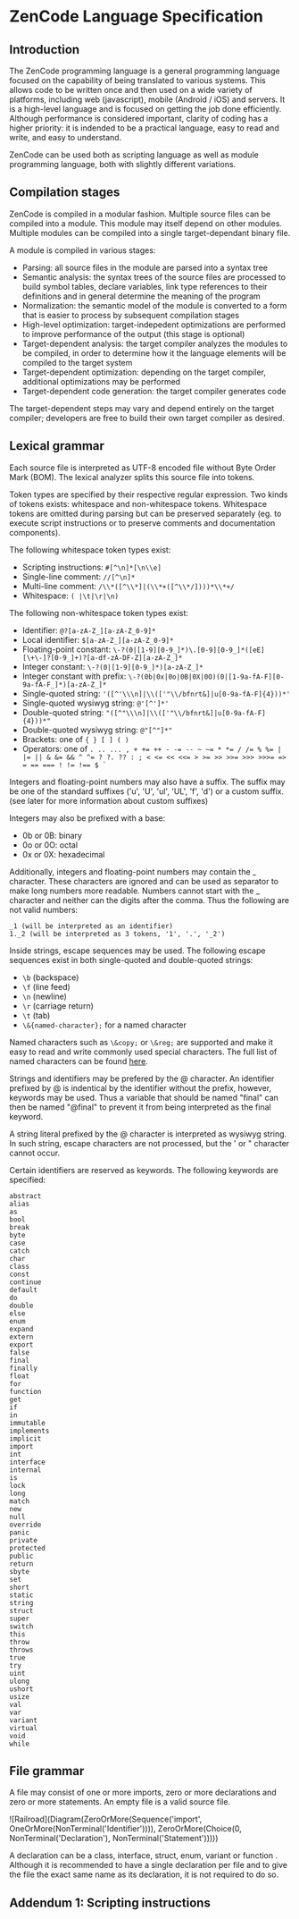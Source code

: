 # ZenCode Language Specification

## Introduction

The ZenCode programming language is a general programming language focused on the capability of being translated to various systems. This allows code to be written once and then used on a wide variety of platforms, including web (javascript), mobile (Android / iOS) and servers. It is a high-level language and is focused on getting the job done efficiently. Although performance is considered important, clarity of coding has a higher priority: it is indended to be a practical language, easy to read and write, and easy to understand.

ZenCode can be used both as scripting language as well as module programming language, both with slightly different variations.

## Compilation stages

ZenCode is compiled in a modular fashion. Multiple source files can be compiled into a module. This module may itself depend on other modules. Multiple modules can be compiled into a single target-dependant binary file.

A module is compiled in various stages:

- Parsing: all source files in the module are parsed into a syntax tree
- Semantic analysis: the syntax trees of the source files are processed to build symbol tables, declare variables, link type references to their definitions and in general determine the meaning of the program
- Normalization: the semantic model of the module is converted to a form that is easier to process by subsequent compilation stages
- High-level optimization: target-indepedent optimizations are performed to improve performance of the output (this stage is optional)
- Target-dependent analysis: the target compiler analyzes the modules to be compiled, in order to determine how it the language elements will be compiled to the target system
- Target-dependent optimization: depending on the target compiler, additional optimizations may be performed
- Target-dependent code generation: the target compiler generates code

The target-dependent steps may vary and depend entirely on the target compiler; developers are free to build their own target compiler as desired.

## Lexical grammar

Each source file is interpreted as UTF-8 encoded file without Byte Order Mark (BOM). The lexical analyzer splits this source file into tokens.

Token types are specified by their respective regular expression. Two kinds of tokens exists: whitespace and non-whitespace tokens. Whitespace tokens are omitted during parsing but can be preserved separately (eg. to execute script instructions or to preserve comments and documentation components).

The following whitespace token types exist:

- Scripting instructions: ```#[^\n]*[\n\\e]```
- Single-line comment: ```//[^\n]*```
- Multi-line comment: ```/\\*([^\\*]|(\\*+([^\\*/])))*\\*+/```
- Whitespace: ```( |\t|\r|\n)```

The following non-whitespace token types exist:

- Identifier: ```@?[a-zA-Z_][a-zA-Z_0-9]*```
- Local identifier: ```$[a-zA-Z_][a-zA-Z_0-9]*```
- Floating-point constant: ```\-?(0|[1-9][0-9_]*)\.[0-9][0-9_]*([eE][\+\-]?[0-9_]+)?[a-df-zA-DF-Z][a-zA-Z_]*```
- Integer constant: ```\-?(0|[1-9][0-9_]*)[a-zA-Z_]*```
- Integer constant with prefix: ```\-?(0b|0x|0o|0B|0X|0O)(0|[1-9a-fA-F][0-9a-fA-F_]*)[a-zA-Z_]*```
- Single-quoted string: ```'([^'\\\n]|\\(['"\\/bfnrt&]|u[0-9a-fA-F]{4}))*'```
- Single-quoted wysiwyg string: ```@'[^']*'```
- Double-quoted string: ```"([^"\\\n]|\\(['"\\/bfnrt&]|u[0-9a-fA-F]{4}))*"```
- Double-quoted wysiwyg string: ```@"[^"]*"```
- Brackets: one of ```{ } [ ] ( )```
- Operators: one of ```. .. ... , + += ++ - -= -- ~ ~= * *= / /= % %= | |= || & &= && ^ ^= ? ?. ?? : ; < <= << <<= > >= >> >>= >>> >>>= => = == === ! != !== $ ` ```

Integers and floating-point numbers may also have a suffix. The suffix may be one of the standard suffixes ('u', 'U', 'ul', 'UL', 'f', 'd') or a custom suffix. (see later for more information about custom suffixes)

Integers may also be prefixed with a base:

- 0b or 0B: binary
- 0o or 0O: octal
- 0x or 0X: hexadecimal

Additionally, integers and floating-point numbers may contain the _ character. These characters are ignored and can be used as separator to make long numbers more readable. Numbers cannot start with the _ character and neither can the digits after the comma. Thus the following are not valid numbers:

```
_1 (will be interpreted as an identifier)
1._2 (will be interpreted as 3 tokens, '1', '.', '_2')
```

Inside strings, escape sequences may be used. The following escape sequences exist in both single-quoted and double-quoted strings:

- ```\b``` (backspace)
- ```\f``` (line feed)
- ```\n``` (newline)
- ```\r``` (carriage return)
- ```\t``` (tab)
- ```\&{named-character};``` for a named character

Named characters such as ```\&copy;``` or ```\&reg;``` are supported and make it easy to read and write commonly used special characters. The full list of named characters can be found [here](namedcharacters.html).

Strings and identifiers may be prefered by the @ character. An identifier prefixed by @ is indentical by the identifier without the prefix, however, keywords may be used. Thus a variable that should be named "final" can then be named "@final" to prevent it from being interpreted as the final keyword.

A string literal prefixed by the @ character is interpreted as wysiwyg string. In such string, escape characters are not processed, but the ' or " character cannot occur.

Certain identifiers are reserved as keywords. The following keywords are specified:

```
abstract
alias
as
bool
break
byte
case
catch
char
class
const
continue
default
do
double
else
enum
expand
extern
export
false
final
finally
float
for
function
get
if
in
immutable
implements
implicit
import
int
interface
internal
is
lock
long
match
new
null
override
panic
private
protected
public
return
sbyte
set
short
static
string
struct
super
switch
this
throw
throws
true
try
uint
ulong
ushort
usize
val
var
variant
virtual
void
while
```

## File grammar

A file may consist of one or more imports, zero or more declarations and zero or more statements. An empty file is a valid source file.

![Railroad](Diagram(ZeroOrMore(Sequence('import', OneOrMore(NonTerminal('Identifier')))), ZeroOrMore(Choice(0, NonTerminal('Declaration'), NonTerminal('Statement')))))

A declaration can be a class, interface, struct, enum, variant or function . Although it is recommended to have a single declaration per file and to give the file the exact same name as its declaration, it is not required to do so.

## Addendum 1: Scripting instructions 

